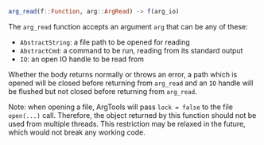 ```julia
arg_read(f::Function, arg::ArgRead) -> f(arg_io)
```

The `arg_read` function accepts an argument `arg` that can be any of these:

  * `AbstractString`: a file path to be opened for reading
  * `AbstractCmd`: a command to be run, reading from its standard output
  * `IO`: an open IO handle to be read from

Whether the body returns normally or throws an error, a path which is opened will be closed before returning from `arg_read` and an `IO` handle will be flushed but not closed before returning from `arg_read`.

Note: when opening a file, ArgTools will pass `lock = false` to the file `open(...)` call. Therefore, the object returned by this function should not be used from multiple threads. This restriction may be relaxed in the future, which would not break any working code.
